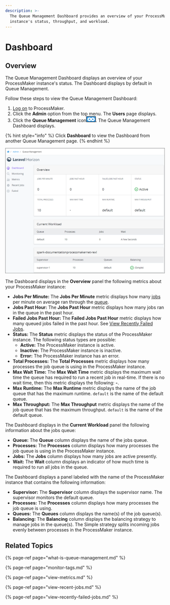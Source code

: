 ```yaml
---
description: >-
  The Queue Management Dashboard provides an overview of your ProcessMaker
  instance's status, throughput, and workload.
---
```


# Dashboard

## Overview

The Queue Management Dashboard displays an overview of your ProcessMaker instance's status. The Dashboard displays by default in Queue Management.

Follow these steps to view the Queue Management Dashboard:

1. [Log on](../../using-processmaker/log-in.md#log-in) to ProcessMaker.
2. Click the **Admin** option from the top menu. The **Users** page displays.
3. Click the **Queue Management** icon![](../../.gitbook/assets/queue-management-icon-admin.png). The Queue Management Dashboard displays.

{% hint style="info" %}
Click **Dashboard** to view the Dashboard from another Queue Management page.
{% endhint %}

![Queue Management Dashboard displays an overview of ProcessMaker job and queue metrics](../../.gitbook/assets/laravel-horizon-queue-management-dashboard-overview-admin.png)

The Dashboard displays in the **Overview** panel the following metrics about your ProcessMaker instance:

* **Jobs Per Minute:** The **Jobs Per Minute** metric displays how many [jobs](what-is-queue-management.md#jobs) per minute on average ran through the [queue](what-is-queue-management.md#queues).
* **Jobs Past Hour:** The **Jobs Past Hour** metric displays how many jobs ran in the queue in the past hour.
* **Failed Jobs Past Hour:** The **Failed Jobs Past Hour** metric displays how many queued jobs failed in the past hour. See [View Recently Failed Jobs](view-recently-failed-jobs.md).
* **Status:** The **Status** metric displays the status of the ProcessMaker instance. The following status types are possible:
  * **Active:** The ProcessMaker instance is active.
  * **Inactive:** The ProcessMaker instance is inactive.
  * **Error:** The ProcessMaker instance has an error.
* **Total Processes:** The **Total Processes** metric displays how many processes the job queue is using in the ProcessMaker instance.
* **Max Wait Time:** The **Max Wait Time** metric displays the maximum wait time the queue has required to run a recent job in real-time. If there is no wait time, then this metric displays the following: **-**.
* **Max Runtime:** The **Max Runtime** metric displays the name of the job queue that has the maximum runtime. `default` is the name of the default queue.
* **Max Throughput:** The **Max Throughput** metric displays the name of the job queue that has the maximum throughput. `default` is the name of the default queue.

The Dashboard displays in the **Current Workload** panel the following information about the jobs queue:

* **Queue:** The **Queue** column displays the name of the jobs queue.
* **Processes:** The **Processes** column displays how many processes the job queue is using in the ProcessMaker instance.
* **Jobs:** The **Jobs** column displays how many jobs are active presently.
* **Wait:** The **Wait** column displays an indicator of how much time is required to run all jobs in the queue.

The Dashboard displays a panel labeled with the name of the ProcessMaker instance that contains the following information:

* **Supervisor:** The **Supervisor** column displays the supervisor name. The supervisor monitors the default queue.
* **Processes:** The **Processes** column displays how many processes the job queue is using.
* **Queues:** The **Queues** column displays the name\(s\) of the job queue\(s\).
* **Balancing:** The **Balancing** column displays the balancing strategy to manage jobs in the queue\(s\). The  Simple strategy splits incoming jobs evenly between processes in the ProcessMaker instance.

## Related Topics

{% page-ref page="what-is-queue-management.md" %}

{% page-ref page="monitor-tags.md" %}

{% page-ref page="view-metrics.md" %}

{% page-ref page="view-recent-jobs.md" %}

{% page-ref page="view-recently-failed-jobs.md" %}

